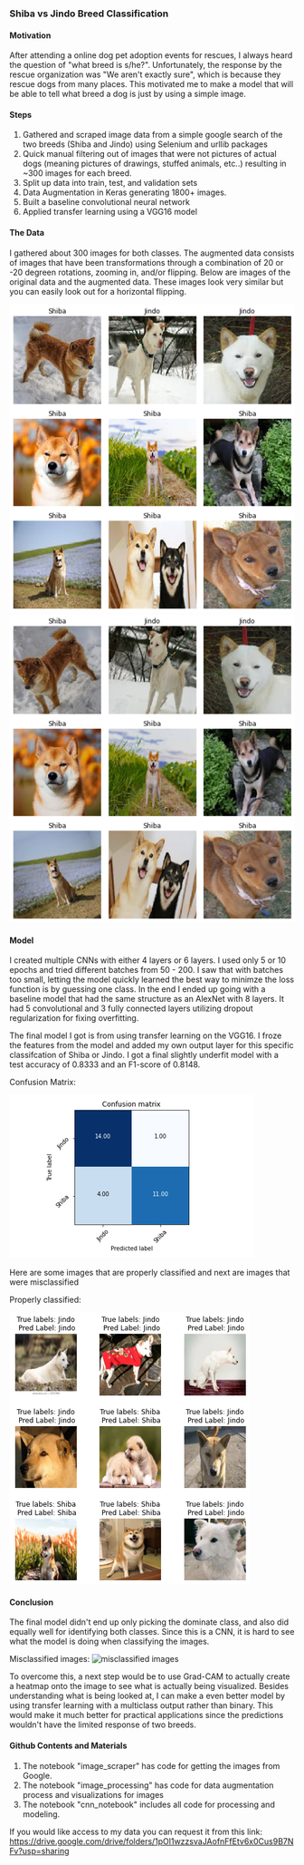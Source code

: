 ### Shiba vs Jindo Breed Classification

#### Motivation
After attending a online dog pet adoption events for rescues, I always heard the question of "what breed is s/he?". Unfortunately, the response by the rescue organization was "We aren't exactly sure", which is because they rescue dogs from many places. This motivated me to make a model that will be able to tell what breed a dog is just by using a simple image.

#### Steps
1. Gathered and scraped image data from a simple google search of the two breeds (Shiba and Jindo) using Selenium and urllib packages
2. Quick manual filtering out of images that were not pictures of actual dogs (meaning pictures of drawings, stuffed animals, etc..) resulting in ~300 images for each breed.
3. Split up data into train, test, and validation sets
3. Data Augmentation in Keras generating 1800+ images.
4. Built a baseline convolutional neural network 
5. Applied transfer learning using a VGG16 model

#### The Data

I gathered about 300 images for both classes. The augmented data consists of images that have been transformations through a combination of 20 or -20 degreen rotations, zooming in, and/or flipping. Below are images of the original data and the augmented data. These images look very similar but you can easily look out for a horizontal flipping.


![original data](/images/data_original_collage.png) ![augmented data](/images/data_augmented.png)


#### Model

I created multiple CNNs with either 4 layers or 6 layers. I used only 5 or 10 epochs and tried different batches from 50 - 200. I saw that with batches too small, letting the model quickly learned the best way to minimze the loss function is by guessing one class. In the end I ended up going with a baseline model that had the same structure as an AlexNet with 8 layers. It had 5 convolutional and 3 fully connected layers utilizing dropout regularization for fixing overfitting. 



The final model I got is from using transfer learning on the VGG16. I froze the features from the model and added my own output layer for this specific classifcation of Shiba or Jindo. I got a final slightly underfit model with a test accuracy of 0.8333 and an F1-score of 0.8148. 


Confusion Matrix:




![confusion matrix](/images/confusion_matrix.png)



Here are some images that are properly classified and next are images that were misclassified

Properly classified:



![classified properly](/images/classified.png)



#### Conclusion

The final model didn't end up only picking the dominate class, and also did equally well for identifying both classes. Since this is a CNN, it is hard to see what the model is doing when classifying the images.

Misclassified images:
![misclassified images](/images/misclassified_matrix.png)



To overcome this, a next step would be to use Grad-CAM to actually create a heatmap onto the image to see what is actually being visualized. Besides understanding what is being looked at, I can make a even better model by using transfer learning with a multiclass output rather than binary. This would make it much better for practical applications since the predictions wouldn't have the limited response of two breeds. 



#### Github Contents and Materials

1. The notebook "image_scraper" has code for getting the images from Google.
2. The notebook "image_processing" has code for data augmentation process and visualizations for images
3. The notebook "cnn_notebook" includes all code for processing and modeling.



If you would like access to my data you can request it from this link:
https://drive.google.com/drive/folders/1pOl1wzzsvaJAofnFfEtv6x0Cus9B7NFv?usp=sharing
